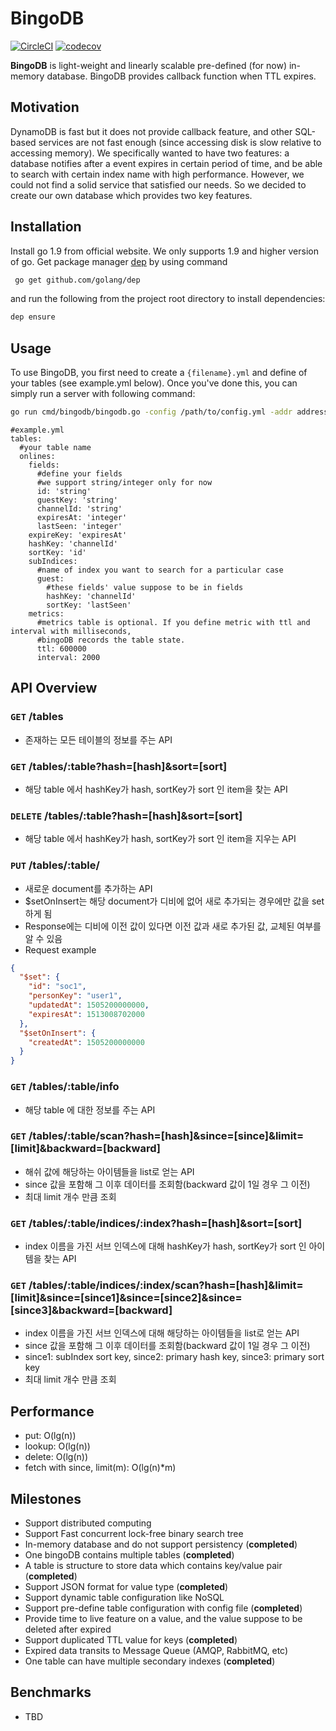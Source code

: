 # BingoDB
[![CircleCI](https://circleci.com/gh/zoyi/bingodb/tree/master.svg?style=shield)](https://circleci.com/gh/zoyi/bingodb/tree/master) [![codecov](https://codecov.io/gh/zoyi/bingodb/branch/master/graph/badge.svg?token=n78FlqQZC7)](https://codecov.io/gh/zoyi/bingodb)

**BingoDB** is light-weight and linearly scalable pre-defined (for now) in-memory database. BingoDB provides callback function when TTL expires.

## Motivation
DynamoDB is fast but it does not provide callback feature, and other SQL-based services are not fast enough (since accessing disk is slow relative to accessing memory). We specifically wanted to have two features: a database notifies after a event expires in certain period of time, and be able to search with certain index name with high performance. However, we could not find a solid service that satisfied our needs. So we decided to create our own database which provides two key features.

## Installation
Install go 1.9 from official website. We only supports 1.9 and higher version of go. Get package manager [dep](https://github.com/golang/dep) by using command

```sh
 go get github.com/golang/dep
```
and run the following from the project root directory to install dependencies:
```sh
dep ensure
```

## Usage
To use BingoDB, you first need to create a `{filename}.yml` and define of your tables (see example.yml below). Once you've done this, you can simply run a server with following command:
```sh
go run cmd/bingodb/bingodb.go -config /path/to/config.yml -addr address:port`
```

```
#example.yml
tables:
  #your table name
  onlines:
    fields:
      #define your fields
      #we support string/integer only for now
      id: 'string'
      guestKey: 'string'
      channelId: 'string'
      expiresAt: 'integer'
      lastSeen: 'integer'
    expireKey: 'expiresAt'
    hashKey: 'channelId'
    sortKey: 'id'
    subIndices:
      #name of index you want to search for a particular case
      guest:
        #these fields' value suppose to be in fields
        hashKey: 'channelId'
        sortKey: 'lastSeen'
    metrics:
      #metrics table is optional. If you define metric with ttl and interval with milliseconds,
      #bingoDB records the table state.
      ttl: 600000
      interval: 2000
```

## API Overview

### <code>GET</code> /tables
* 존재하는 모든 테이블의 정보를 주는 API

### <code>GET</code> /tables/:table?hash=[hash]&sort=[sort]
* 해당 table 에서 hashKey가 hash, sortKey가 sort 인 item을 찾는 API

### <code>DELETE</code> /tables/:table?hash=[hash]&sort=[sort]
* 해당 table 에서 hashKey가 hash, sortKey가 sort 인 item을 지우는 API

### <code>PUT</code> /tables/:table/
* 새로운 document를 추가하는 API
* $setOnInsert는 해당 document가 디비에 없어 새로 추가되는 경우에만 값을 set하게 됨
* Response에는 디비에 이전 값이 있다면 이전 값과 새로 추가된 값, 교체된 여부를 알 수 있음
* Request example 
```json
{
  "$set": {
    "id": "soc1",
    "personKey": "user1",
    "updatedAt": 1505200000000,
    "expiresAt": 1513008702000
  },
  "$setOnInsert": {
    "createdAt": 1505200000000
  }
}
```

### <code>GET</code> /tables/:table/info
* 해당 table 에 대한 정보를 주는 API

### <code>GET</code> /tables/:table/scan?hash=[hash]&since=[since]&limit=[limit]&backward=[backward]
* 해쉬 값에 해당하는 아이템들을 list로 얻는 API
* since 값을 포함해 그 이후 데이터를 조회함(backward 값이 1일 경우 그 이전)
* 최대 limit 개수 만큼 조회 

### <code>GET</code> /tables/:table/indices/:index?hash=[hash]&sort=[sort]
* index 이름을 가진 서브 인덱스에 대해 hashKey가 hash, sortKey가 sort 인 아이템을 찾는 API

### <code>GET</code> /tables/:table/indices/:index/scan?hash=[hash]&limit=[limit]&since=[since1]&since=[since2]&since=[since3]&backward=[backward]
* index 이름을 가진 서브 인덱스에 대해 해당하는 아이템들을 list로 얻는 API
* since 값을 포함해 그 이후 데이터를 조회함(backward 값이 1일 경우 그 이전)
* since1: subIndex sort key, since2: primary hash key, since3: primary sort key
* 최대 limit 개수 만큼 조회


## Performance
* put: O(lg(n))
* lookup: O(lg(n))
* delete: O(lg(n))
* fetch with since, limit(m): O(lg(n)*m)

## Milestones
* Support distributed computing
* Support Fast concurrent lock-free binary search tree
* In-memory database and do not support persistency (**completed**)
* One bingoDB contains multiple tables (**completed**)
* A table is structure to store data which contains key/value pair  (**completed**)
* Support JSON format for value type (**completed**)
* Support dynamic table configuration like NoSQL
* Support pre-define table configuration with config file (**completed**)
* Provide time to live feature on a value, and the value suppose to be deleted after expired
* Support duplicated TTL value for keys (**completed**)
* Expired data transits to Message Queue (AMQP, RabbitMQ, etc)
* One table can have multiple secondary indexes (**completed**)

## Benchmarks
* TBD
